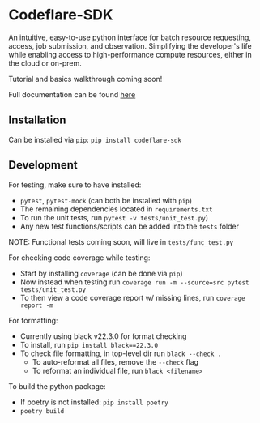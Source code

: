 # Codeflare-SDK

An intuitive, easy-to-use python interface for batch resource requesting, access, job submission, and observation. Simplifying the developer's life while enabling access to high-performance compute resources, either in the cloud or on-prem.

Tutorial and basics walkthrough coming soon!

Full documentation can be found [here](https://project-codeflare.github.io/codeflare-sdk/)

## Installation

Can be installed via `pip`: `pip install codeflare-sdk`

## Development

For testing, make sure to have installed:
 - `pytest`, `pytest-mock` (can both be installed with `pip`)
 - The remaining dependencies located in `requirements.txt`
 - To run the unit tests, run `pytest -v tests/unit_test.py`)
 - Any new test functions/scripts can be added into the `tests` folder

NOTE: Functional tests coming soon, will live in `tests/func_test.py`

For checking code coverage while testing:
 - Start by installing `coverage` (can be done via `pip`)
 - Now instead when testing run `coverage run -m --source=src pytest tests/unit_test.py`
 - To then view a code coverage report w/ missing lines, run `coverage report -m`

For formatting:
 - Currently using black v22.3.0 for format checking
 - To install, run `pip install black==22.3.0`
 - To check file formatting, in top-level dir run `black --check .`
   - To auto-reformat all files, remove the `--check` flag
   - To reformat an individual file, run `black <filename>`

To build the python package:
 - If poetry is not installed: `pip install poetry`
 - `poetry build`
